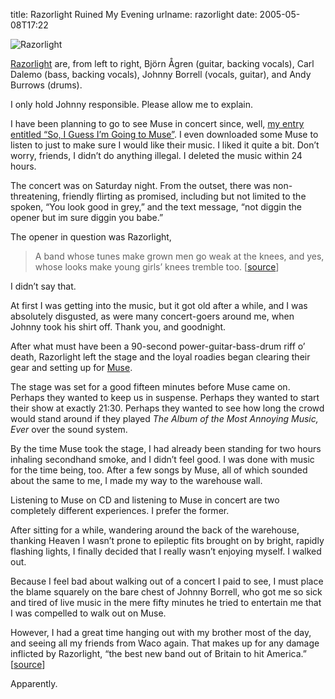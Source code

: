 title: Razorlight Ruined My Evening
urlname: razorlight
date: 2005-05-08T17:22

![Razorlight][a]

[a]: https://dl.dropboxusercontent.com/s/idc6299hz0a9l3r/20050508-razorlight.jpg

[Razorlight][b] are, from left to right, Björn Ågren (guitar, backing vocals), Carl Dalemo (bass, backing vocals),
Johnny Borrell (vocals, guitar), and Andy Burrows (drums).

[b]: https://en.wikipedia.org/wiki/Razorlight

I only hold Johnny responsible. Please allow me to explain.

I have been planning to go to see Muse in concert since, well, [my entry entitled &ldquo;So, I Guess I&#x02bc;m Going to
Muse&rdquo;][c]. I even downloaded some Muse to listen to just to make sure I would like their music. I liked it quite a
bit. Don&#x02bc;t worry, friends, I didn&#x02bc;t do anything illegal. I deleted the music within 24 hours.

[c]: {filename}/articles/2005/04/2005-04-26-muse.md

The concert was on Saturday night. From the outset, there was non-threatening, friendly flirting as promised, including
but not limited to the spoken, &ldquo;You look good in grey,&rdquo; and the text message, &ldquo;not diggin the opener
but im sure diggin you babe.&rdquo;

The opener in question was Razorlight,

> A band whose tunes make grown men go weak at the knees, and yes, whose looks make young girls&#x02bc; knees tremble
> too. \[[source][d]\]

[d]: https://web.archive.org/web/20060702125048/http://razorlightmusic.com/about.asp

I didn&#x02bc;t say that.

At first I was getting into the music, but it got old after a while, and I was absolutely disgusted, as were many
concert-goers around me, when Johnny took his shirt off. Thank you, and goodnight.

After what must have been a 90-second power-guitar-bass-drum riff o&#x02bc; death, Razorlight left the stage and the
loyal roadies began clearing their gear and setting up for [Muse][e].

[e]: https://www.muse.mu/

The stage was set for a good fifteen minutes before Muse came on. Perhaps they wanted to keep us in suspense. Perhaps
they wanted to start their show at exactly 21:30. Perhaps they wanted to see how long the crowd would stand around if
they played _The Album of the Most Annoying Music, Ever_ over the sound system.

By the time Muse took the stage, I had already been standing for two hours inhaling secondhand smoke, and I
didn&#x02bc;t feel good. I was done with music for the time being, too. After a few songs by Muse, all of which sounded
about the same to me, I made my way to the warehouse wall.

Listening to Muse on CD and listening to Muse in concert are two completely different experiences. I prefer the former.

After sitting for a while, wandering around the back of the warehouse, thanking Heaven I wasn&#x02bc;t prone to
epileptic fits brought on by bright, rapidly flashing lights, I finally decided that I really wasn&#x02bc;t enjoying
myself. I walked out.

Because I feel bad about walking out of a concert I paid to see, I must place the blame squarely on the bare chest of
Johnny Borrell, who got me so sick and tired of live music in the mere fifty minutes he tried to entertain me that I was
compelled to walk out on Muse.

However, I had a great time hanging out with my brother most of the day, and seeing all my friends from Waco again. That
makes up for any damage inflicted by Razorlight, &ldquo;the best new band out of Britain to hit America.&rdquo;
\[[source][d]\]

Apparently.
